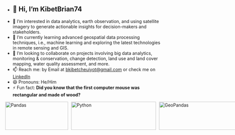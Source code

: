 - ## 👋 Hi, I’m KibetBrian74
- 👀 I’m interested in data analytics, earth observation, and using satellite imagery to generate actionable insights for decision-makers and stakeholders.
- 🌱 I’m currently learning advanced geospatial data processing techniques, i.e., machine learning and exploring the latest technologies in remote sensing and GIS.
- 💞️ I’m looking to collaborate on projects involving big data analytics, monitoring & conservation, change detection, land use and land cover mapping, water quality assessment, and more.
- 📫 Reach me: by Email at bkibetcheuiyot@gmail.com or check me on [LinkedIn](https://www.linkedin.com/in/brian-kibet-425453226/>)
- 😄 Pronouns: He/Him
- ⚡ Fun fact: **Did you know that the first computer mouse was rectangular and made of wood?**




<div style="display: flex; gap: 10px;">
  <a href="https://pandas.pydata.org/" target="_blank">
    <img src="https://encrypted-tbn0.gstatic.com/images?q=tbn:ANd9GcRSu9xFbA6COOd9Wq-koFEoAFD7wpFgbvdz6Q&s" alt="Pandas" width="200" height="90">
  </a>

  <a href="https://www.python.org/" target="_blank">
    <img src="https://www.python.org/static/img/python-logo.png" alt="Python" width="270" height="90">
  </a>

  <a href="https://geopandas.org/en/stable/" target="_blank">
    <img src="https://geopandas.org/en/stable/_images/geopandas_logo.png" alt="GeoPandas" width="270" height="90">
  </a>
    <a href="https://zh.wikipedia.org/wiki/w:JavaScript" target = "_blank">
    <img src="https://upload.wikimedia.org/wikipedia/commons/6/6a/JavaScript-logo.png", alt="JavaScript", width="20", height="6">
  </a>
</div>

